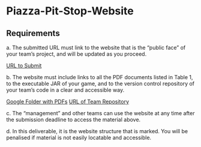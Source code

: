 # Piazza-Pit-Stop-Website

## Requirements 
a. The submitted URL must link to the website that is the “public face” of your team’s
project, and will be updated as you proceed.

  [URL to Submit](https://nforryan.github.io/Piazza-Pit-Stop-Website.github.io/)

b. The website must include links to all the PDF documents listed in Table 1, to the
executable JAR of your game, and to the version control repository of your team’s
code in a clear and accessible way.

  [Google Folder with PDFs](https://drive.google.com/drive/folders/1HqTt7sEzjKwzgU0pQ6_n8mGDk44Nttaq?usp=drive_link)
  [URL of Team Repository](https://github.com/tomowen02/piazza-pitstop)

c. The “management” and other teams can use the website at any time after the
submission deadline to access the material above.

d. In this deliverable, it is the website structure that is marked. You will be penalised if
material is not easily locatable and accessible.
